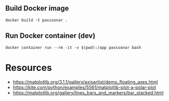 
## Build Docker image

`docker build -t passsonar .`

## Run Docker container (dev)

`docker container run --rm -it -v $(pwd):/app passsonar bash`

# Resources

* https://matplotlib.org/3.1.1/gallery/axisartist/demo_floating_axes.html
* https://kite.com/python/examples/5561/matplotlib-plot-a-polar-plot
* https://matplotlib.org/gallery/lines_bars_and_markers/bar_stacked.html